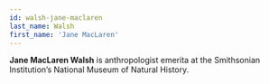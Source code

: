 ```yaml
---
id: walsh-jane-maclaren
last_name: Walsh
first_name: 'Jane MacLaren'
---
```

**Jane MacLaren Walsh** is anthropologist emerita at the Smithsonian Institution’s National Museum of Natural History.